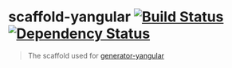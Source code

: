 scaffold-yangular [![Build Status](https://travis-ci.org/loetjvr/scaffold-yangular.svg?branch=master)](https://travis-ci.org/loetjvr/scaffold-yangular) [![Dependency Status](https://david-dm.org/loetjvr/scaffold-yangular.svg)](https://david-dm.org/loetjvr/scaffold-yangular.svg)
==============

> The scaffold used for [generator-yangular](https://github.com/loetjvr/generator-yangular)
